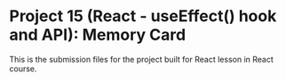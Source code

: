 # Project 15 (React - useEffect() hook and API): Memory Card

This is the submission files for the project built for React lesson in React course.

